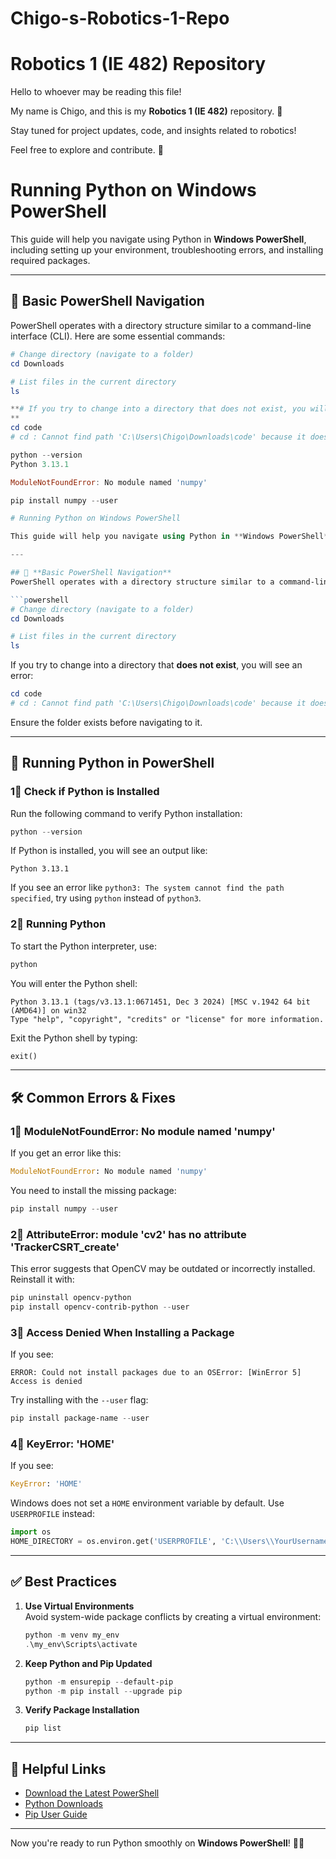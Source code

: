 # Chigo-s-Robotics-1-Repo
# Robotics 1 (IE 482) Repository

Hello to whoever may be reading this file!  

My name is Chigo, and this is my **Robotics 1 (IE 482)** repository. 🚀  

Stay tuned for project updates, code, and insights related to robotics!  

Feel free to explore and contribute. 🤖  

# Running Python on Windows PowerShell

This guide will help you navigate using Python in **Windows PowerShell**, including setting up your environment, troubleshooting errors, and installing required packages.

---

## 🚀 **Basic PowerShell Navigation**
PowerShell operates with a directory structure similar to a command-line interface (CLI). Here are some essential commands:

```powershell
# Change directory (navigate to a folder)
cd Downloads

# List files in the current directory
ls

**# If you try to change into a directory that does not exist, you will see an error:
**
cd code
# cd : Cannot find path 'C:\Users\Chigo\Downloads\code' because it does not exist.

python --version
Python 3.13.1

ModuleNotFoundError: No module named 'numpy'

pip install numpy --user

# Running Python on Windows PowerShell

This guide will help you navigate using Python in **Windows PowerShell**, including setting up your environment, troubleshooting errors, and installing required packages.

---

## 🚀 **Basic PowerShell Navigation**
PowerShell operates with a directory structure similar to a command-line interface (CLI). Here are some essential commands:

```powershell
# Change directory (navigate to a folder)
cd Downloads

# List files in the current directory
ls
```

If you try to change into a directory that **does not exist**, you will see an error:

```powershell
cd code
# cd : Cannot find path 'C:\Users\Chigo\Downloads\code' because it does not exist.
```
Ensure the folder exists before navigating to it.

---

## 🐍 **Running Python in PowerShell**
### **1⃣ Check if Python is Installed**
Run the following command to verify Python installation:

```powershell
python --version
```

If Python is installed, you will see an output like:
```
Python 3.13.1
```

If you see an error like `python3: The system cannot find the path specified`, try using `python` instead of `python3`.

### **2⃣ Running Python**
To start the Python interpreter, use:

```powershell
python
```

You will enter the Python shell:
```
Python 3.13.1 (tags/v3.13.1:0671451, Dec 3 2024) [MSC v.1942 64 bit (AMD64)] on win32
Type "help", "copyright", "credits" or "license" for more information.
```
Exit the Python shell by typing:
```python
exit()
```

---

## 🛠 **Common Errors & Fixes**
### **1⃣ ModuleNotFoundError: No module named 'numpy'**
If you get an error like this:
```python
ModuleNotFoundError: No module named 'numpy'
```
You need to install the missing package:
```powershell
pip install numpy --user
```

### **2⃣ AttributeError: module 'cv2' has no attribute 'TrackerCSRT_create'**
This error suggests that OpenCV may be outdated or incorrectly installed. Reinstall it with:

```powershell
pip uninstall opencv-python
pip install opencv-contrib-python --user
```

### **3⃣ Access Denied When Installing a Package**
If you see:
```
ERROR: Could not install packages due to an OSError: [WinError 5] Access is denied
```
Try installing with the `--user` flag:

```powershell
pip install package-name --user
```

### **4⃣ KeyError: 'HOME'**
If you see:
```python
KeyError: 'HOME'
```
Windows does not set a `HOME` environment variable by default. Use `USERPROFILE` instead:

```python
import os
HOME_DIRECTORY = os.environ.get('USERPROFILE', 'C:\\Users\\YourUsername')
```

---

## ✅ **Best Practices**
1. **Use Virtual Environments**  
   Avoid system-wide package conflicts by creating a virtual environment:

   ```powershell
   python -m venv my_env
   .\my_env\Scripts\activate
   ```

2. **Keep Python and Pip Updated**
   ```powershell
   python -m ensurepip --default-pip
   python -m pip install --upgrade pip
   ```

3. **Verify Package Installation**
   ```powershell
   pip list
   ```

---

## 🔗 **Helpful Links**
- [Download the Latest PowerShell](https://aka.ms/PSWindows)
- [Python Downloads](https://www.python.org/downloads/)
- [Pip User Guide](https://pip.pypa.io/en/stable/)

---

Now you're ready to run Python smoothly on **Windows PowerShell**! 🚀🐍

